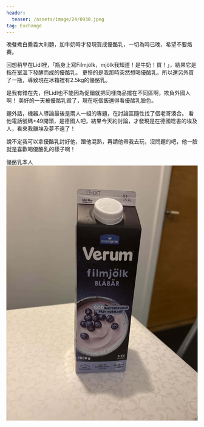 ```yaml
---
header:
  teaser: /assets/image/24/0930.jpeg
tag: Exchange
---
```

晚餐煮白醬義大利麵，加牛奶時才發現買成優酪乳，一切為時已晚，希望不要烙賽。

回想稍早在Lidl裡，「瓶身上寫Filmjölk，mjölk我知道！是牛奶！買！」，結果它是指在室溫下發酵而成的優酪乳。
更慘的是我那時突然想喝優酪乳，所以還另外買了一瓶，導致現在冰箱裡有2.5kg的優酪乳。

是我有錯在先，但Lidl也不能因為促銷就把同樣商品擺在不同區啊，欺負外國人啊！
美好的一天被優酪乳毀了，現在吃個飯還得看優酪乳臉色。

題外話，機器人導論最後是兩人一組的專題，在討論區隨性找了個老哥湊合。
看他電話號碼+49開頭，是德國人吧，結果今天約討論，才發現是在德國唸書的埃及人，看來我離埃及夢不遠了！

說不定我可以拿優酪乳討好他，跟他混熟，再請他帶我去玩，沒問題的吧，他一臉就是喜歡喝優酪乳的樣子啊！

優酪乳本人
![](/assets/image/24/0930.jpeg)